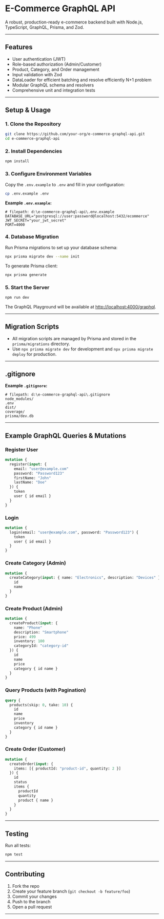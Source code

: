 # E-Commerce GraphQL API

A robust, production-ready e-commerce backend built with Node.js, TypeScript, GraphQL, Prisma, and Zod.

---

## Features

- User authentication (JWT)
- Role-based authorization (Admin/Customer)
- Product, Category, and Order management
- Input validation with Zod
- DataLoader for efficient batching and resolve efficiently N+1 problem
- Modular GraphQL schema and resolvers
- Comprehensive unit and integration tests

---

## Setup & Usage

### 1. Clone the Repository

```bash
git clone https://github.com/your-org/e-commerce-graphql-api.git
cd e-commerce-graphql-api
```

### 2. Install Dependencies

```bash
npm install
```

### 3. Configure Environment Variables

Copy the `.env.example` to `.env` and fill in your configuration:

```bash
cp .env.example .env
```

**Example `.env.example`:**
```
# filepath: d:\e-commerce-graphql-api\.env.example
DATABASE_URL="postgresql://user:password@localhost:5432/ecommerce"
JWT_SECRET="your_jwt_secret"
PORT=4000
```

### 4. Database Migration

Run Prisma migrations to set up your database schema:

```bash
npx prisma migrate dev --name init
```

To generate Prisma client:

```bash
npx prisma generate
```

### 5. Start the Server

```bash
npm run dev
```

The GraphQL Playground will be available at [http://localhost:4000/graphql](http://localhost:4000/graphql).

---

## Migration Scripts

- All migration scripts are managed by Prisma and stored in the `prisma/migrations` directory.
- Use `npx prisma migrate dev` for development and `npx prisma migrate deploy` for production.

---

## .gitignore

**Example `.gitignore`:**
```
# filepath: d:\e-commerce-graphql-api\.gitignore
node_modules/
.env
dist/
coverage/
prisma/dev.db
```

---

## Example GraphQL Queries & Mutations

### Register User

```graphql
mutation {
  register(input: {
    email: "user@example.com"
    password: "Password123"
    firstName: "John"
    lastName: "Doe"
  }) {
    token
    user { id email }
  }
}
```

### Login

```graphql
mutation {
  login(email: "user@example.com", password: "Password123") {
    token
    user { id email }
  }
}
```

### Create Category (Admin)

```graphql
mutation {
  createCategory(input: { name: "Electronics", description: "Devices" }) {
    id
    name
  }
}
```

### Create Product (Admin)

```graphql
mutation {
  createProduct(input: {
    name: "Phone"
    description: "Smartphone"
    price: 499
    inventory: 100
    categoryId: "category-id"
  }) {
    id
    name
    price
    category { id name }
  }
}
```

### Query Products (with Pagination)

```graphql
query {
  products(skip: 0, take: 10) {
    id
    name
    price
    inventory
    category { id name }
  }
}
```

### Create Order (Customer)

```graphql
mutation {
  createOrder(input: {
    items: [{ productId: "product-id", quantity: 2 }]
  }) {
    id
    status
    items {
      productId
      quantity
      product { name }
    }
  }
}
```

---

## Testing

Run all tests:

```bash
npm test
```

---

## Contributing

1. Fork the repo
2. Create your feature branch (`git checkout -b feature/foo`)
3. Commit your changes
4. Push to the branch
5. Open a pull request

---
